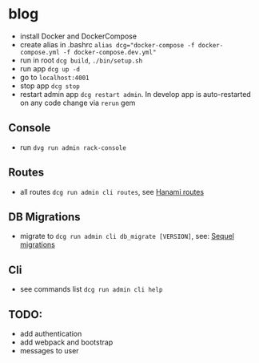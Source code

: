 # blog

- install Docker and DockerCompose
- create alias in .bashrc `alias dcg="docker-compose -f docker-compose.yml -f docker-compose.dev.yml"`
- run in root `dcg build`, `./bin/setup.sh`
- run app `dcg up -d`
- go to `localhost:4001`
- stop app `dcg stop`
- restart admin app `dcg restart admin`. In develop app is auto-restarted on any code change via `rerun` gem

## Console
- run `dvg run admin rack-console`

## Routes
- all routes `dcg run admin cli routes`, see [Hanami routes](https://github.com/hanami/router)

## DB Migrations
- migrate to `dcg run admin cli db_migrate [VERSION]`, see: [Sequel migrations](http://sequel.jeremyevans.net/rdoc/files/doc/migration_rdoc.html)

## Cli
- see commands list `dcg run admin cli help`

## TODO:
- add authentication
- add webpack and bootstrap
- messages to user